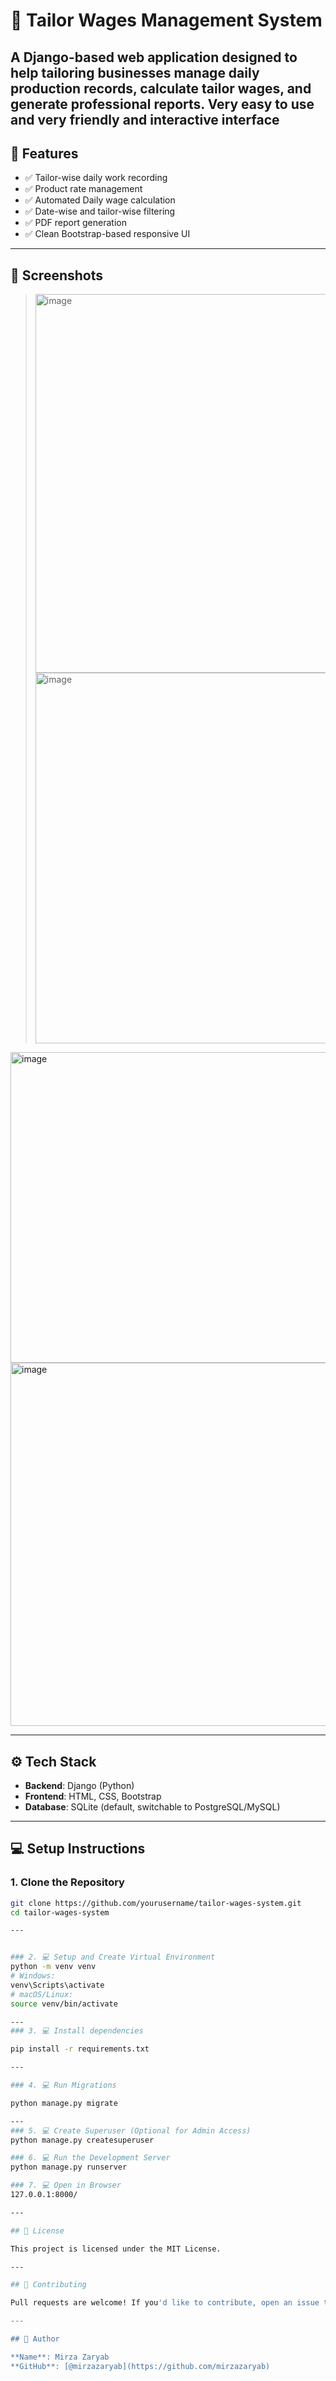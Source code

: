 # 🧵 Tailor Wages Management System

A Django-based web application designed to help tailoring businesses manage daily production records, calculate tailor wages, and generate professional reports.
Very easy to use and very friendly and interactive interface
---

## 🚀 Features

- ✅ Tailor-wise daily work recording
- ✅ Product rate management
- ✅ Automated Daily wage calculation
- ✅ Date-wise and tailor-wise filtering
- ✅ PDF report generation
- ✅ Clean Bootstrap-based responsive UI

---

## 📸 Screenshots

><img width="1126" height="606" alt="image" src="https://github.com/user-attachments/assets/f438f1e6-27f2-4b89-87bd-5c177b434171" />
><img width="1093" height="593" alt="image" src="https://github.com/user-attachments/assets/5d531927-7220-4259-bc14-7f455aae4232" />
<img width="1120" height="497" alt="image" src="https://github.com/user-attachments/assets/adcdc040-77c4-43db-be2b-9e8a50ac36dd" />
<img width="1147" height="581" alt="image" src="https://github.com/user-attachments/assets/7b75690e-f3bf-40e1-83ed-8c15b2b5f35e" />




---

## ⚙️ Tech Stack

- **Backend**: Django (Python)
- **Frontend**: HTML, CSS, Bootstrap
- **Database**: SQLite (default, switchable to PostgreSQL/MySQL)

---

## 💻 Setup Instructions

### 1. Clone the Repository
```bash
git clone https://github.com/yourusername/tailor-wages-system.git
cd tailor-wages-system

---


### 2. 💻 Setup and Create Virtual Environment
python -m venv venv
# Windows:
venv\Scripts\activate
# macOS/Linux:
source venv/bin/activate

---
### 3. 💻 Install dependencies

pip install -r requirements.txt

---

### 4. 💻 Run Migrations

python manage.py migrate

---
### 5. 💻 Create Superuser (Optional for Admin Access)
python manage.py createsuperuser

### 6. 💻 Run the Development Server
python manage.py runserver

### 7. 💻 Open in Browser
127.0.0.1:8000/

---

## 📄 License

This project is licensed under the MIT License.

---

## 🙌 Contributing

Pull requests are welcome! If you'd like to contribute, open an issue to discuss what you want to improve.

---

## 👤 Author

**Name**: Mirza Zaryab  
**GitHub**: [@mirzazaryab](https://github.com/mirzazaryab)

